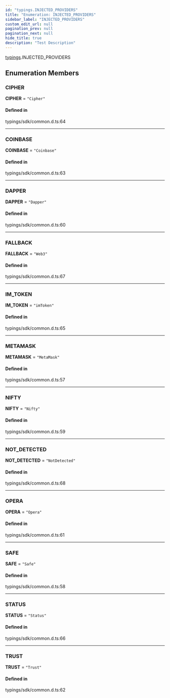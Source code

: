 ```yaml
---
id: "typings.INJECTED_PROVIDERS"
title: "Enumeration: INJECTED_PROVIDERS"
sidebar_label: "INJECTED_PROVIDERS"
custom_edit_url: null
pagination_prev: null
pagination_next: null
hide_title: true
description: "Test Description"
---
```


[typings](../namespaces/typings.md).INJECTED_PROVIDERS

## Enumeration Members

### CIPHER

 **CIPHER** = ``"Cipher"``

#### Defined in

typings/sdk/common.d.ts:64

___

### COINBASE

 **COINBASE** = ``"Coinbase"``

#### Defined in

typings/sdk/common.d.ts:63

___

### DAPPER

 **DAPPER** = ``"Dapper"``

#### Defined in

typings/sdk/common.d.ts:60

___

### FALLBACK

 **FALLBACK** = ``"Web3"``

#### Defined in

typings/sdk/common.d.ts:67

___

### IM\_TOKEN

 **IM\_TOKEN** = ``"imToken"``

#### Defined in

typings/sdk/common.d.ts:65

___

### METAMASK

 **METAMASK** = ``"MetaMask"``

#### Defined in

typings/sdk/common.d.ts:57

___

### NIFTY

 **NIFTY** = ``"Nifty"``

#### Defined in

typings/sdk/common.d.ts:59

___

### NOT\_DETECTED

 **NOT\_DETECTED** = ``"NotDetected"``

#### Defined in

typings/sdk/common.d.ts:68

___

### OPERA

 **OPERA** = ``"Opera"``

#### Defined in

typings/sdk/common.d.ts:61

___

### SAFE

 **SAFE** = ``"Safe"``

#### Defined in

typings/sdk/common.d.ts:58

___

### STATUS

 **STATUS** = ``"Status"``

#### Defined in

typings/sdk/common.d.ts:66

___

### TRUST

 **TRUST** = ``"Trust"``

#### Defined in

typings/sdk/common.d.ts:62
